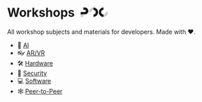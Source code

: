 # Workshops &nbsp;[![PoC Logo](./.github/favicon.png)](https://poc-innovation.fr)

All workshop subjects and materials for developers. Made with :heart:.

- 🧠 [AI](./ai/)
- 👓 [AR/VR](./ar_vr/)
- 🛠️ [Hardware](./hardware/)
- 🔑 [Security](./security/)
- 💻 [Software](./software/)
- :spider_web: [Peer-to-Peer](./p2p/)

